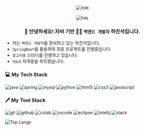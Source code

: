 <!-- HEADER -->
<div align = center>

![커버](https://capsule-render.vercel.app/api?type=waving&height=200&color=gradient&text=Hi,%20I'm%20Jinseok&animation=twinkling&fontSize=50)
</div>

<div align="center">
<!--방문자수 위젯-->

![hits](https://hits.seeyoufarm.com/api/count/incr/badge.svg?url=https%3A%2F%2Fgithub.com%2FHajinseok11&edge_flat=false&title=hits)
### 👋 안녕하세요! 자바 기반 🧑‍💻 `백엔드 개발자` 하진석입니다.
</div>

* 저는 `백엔드 개발자`를 준비하고 있는 하진석입니다.
* `SpringBoot`를 활용하여 최종 프로젝트를 진행중입니다.
* `알고리즘` 스터디를 진행하고 있습니다.
* `SQLD` 자격증을 취득했습니다.


<!-- Body-->
<!--<div align = center>-->

### 💻 My Tech Stack
<!-- Oracle의 요청으로 Java 로고가 Simple Icons에서 삭제되었기에 대신 OpenJDK의 로고를 사용 -->
![java](https://img.shields.io/badge/java-000000.svg?&style=for-the-badge&logo=openjdk&logoColor=ffffff)
![spring](https://img.shields.io/badge/spring-6DB33F.svg?&style=for-the-badge&logo=spring&logoColor=white)
![mysql](https://img.shields.io/badge/mysql-4479A1.svg?&style=for-the-badge&logo=mysql&logoColor=white)
![python](https://img.shields.io/badge/python-3776AB.svg?&style=for-the-badge&logo=python&logoColor=white)
![html5](https://img.shields.io/badge/html5-E34F26.svg?&style=for-the-badge&logo=html5&logoColor=white)
![css3](https://img.shields.io/badge/css3-1572B6.svg?&style=for-the-badge&logo=css3&logoColor=white)
![javascript](https://img.shields.io/badge/javascript-F7DF1E.svg?&style=for-the-badge&logo=javascript&logoColor=white)
</div>

<!--<div align = center>-->

### 🖊️ My Tool Stack
![git](https://img.shields.io/badge/git-F05032.svg?&style=for-the-badge&logo=git&logoColor=white)
![github](https://img.shields.io/badge/github-181717.svg?&style=for-the-badge&logo=github&logoColor=white)
![colab](https://img.shields.io/badge/colab-F9AB00.svg?&style=for-the-badge&logo=googlecolab&logoColor=white)
![vscode](https://img.shields.io/badge/vscode-007ACC.svg?&style=for-the-badge&logo=visualstudiocode&logoColor=white)
![eclipse](https://img.shields.io/badge/eclipse-2C2255.svg?&style=for-the-badge&logo=eclipseide&logoColor=white)
![intellij](https://img.shields.io/badge/intellij-000000.svg?&style=for-the-badge&logo=intellijidea&logoColor=white)
![slack](https://img.shields.io/badge/slack-4A154B.svg?&style=for-the-badge&logo=slack&logoColor=white)

</div>
<div>
  
![Top Langs](https://github-readme-stats.vercel.app/api/top-langs/?username=hajinseok11&layout=compact)

</div>



<!--### Skills
**Langs and Frameworks**

**Infra and Tools**-->




<!--- 인삿말 -->

<!-- `` 한줄 코드 -->
<!-- ### 안녕하세요! 자바 기반 풀스택 개발자 변영인입니다. -->
<!-- ### 👋 안녕하세요! 자바 기반 🧑‍💻 `풀스택 개발자` 변영인입니다. -->
<!-- ### 👋 Hello World! 자바 기반 🧑‍💻 `풀스택 개발자` 변영인입니다. -->
<!-- ### 👋 `System.out.println("Hello World!")` 자바 기반 🧑‍💻 `풀스택 개발자` 변영인입니다. -->
<!-- https://emojipedia.org/ -->

<!-- 위젯 -->
<!-- 1. 커버 -->

<!-- ![커버](https://capsule-render.vercel.app/api?type=waving&height=200&color=gradient&text=코딩으로%20세상을%20바꾸자!&animation=twinkling&fontSize=50) -->
<!-- https://capsule-render.vercel.app/ -->

<!-- 2. 방문자수 위젯 -->
<!-- [![Hits](https://hits.seeyoufarm.com/api/count/incr/badge.svg?url=https%3A%2F%2Fgithub.com%2Fqus0in&count_bg=%23923DC8&title_bg=%23555555&icon=pinboard.svg&icon_color=%23E7E7E7&title=%EB%B0%A9%EB%AC%B8%EC%9E%90&edge_flat=false)](https://hits.seeyoufarm.com) -->

<!--3. 사용 툴 뱃지 https://shields.io/badges-->
<!--
**hajinseok11/hajinseok11** is a ✨ _special_ ✨ repository because its `README.md` (this file) appears on your GitHub profile.

Here are some ideas to get you started:

- 🔭 I’m currently working on ...
- 🌱 I’m currently learning ...
- 👯 I’m looking to collaborate on ...
- 🤔 I’m looking for help with ...
- 💬 Ask me about ...
- 📫 How to reach me: ...
- 😄 Pronouns: ...
- ⚡ Fun fact: ...
-->
